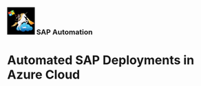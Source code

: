 ### <img src="assets/images/UnicornSAPBlack256x256.png" width="64px"> SAP Automation <!-- omit in toc -->
# Automated SAP Deployments in Azure Cloud <!-- omit in toc -->


<!-- TODO -->

